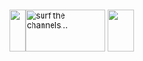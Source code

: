<br><img src="img/trc1180.png" width="29" height="75"><img src="img/TV.GIF" alt="surf the channels..." width="140" height="75">
<img src="img/trc1180.png" width="47" height="75">
